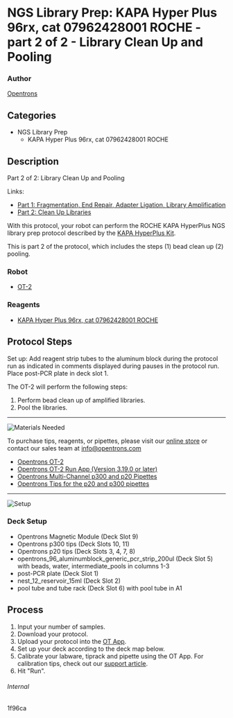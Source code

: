 # NGS Library Prep: KAPA Hyper Plus 96rx, cat 07962428001 ROCHE - part 2 of 2 - Library Clean Up and Pooling

### Author
[Opentrons](https://opentrons.com/)

## Categories
* NGS Library Prep
     * KAPA Hyper Plus 96rx, cat 07962428001 ROCHE

## Description
Part 2 of 2: Library Clean Up and Pooling

Links:
* [Part 1: Fragmentation, End Repair, Adapter Ligation, Library Amplification](http://protocols.opentrons.com/protocol/1f96ca)
* [Part 2: Clean Up Libraries](http://protocols.opentrons.com/protocol/1f96ca-part-2)

With this protocol, your robot can perform the ROCHE KAPA HyperPlus NGS library prep protocol described by the [KAPA HyperPlus Kit](https://www.n-genetics.com/products/1104/1023/17277.pdf).

This is part 2 of the protocol, which includes the steps (1) bead clean up (2) pooling.

### Robot
* [OT-2](https://opentrons.com/ot-2)

### Reagents
* [KAPA Hyper Plus 96rx, cat 07962428001 ROCHE](https://www.n-genetics.com/products/1104/1023/17277.pdf)

## Protocol Steps

Set up: Add reagent strip tubes to the aluminum block during the protocol run as indicated in comments displayed during pauses in the protocol run. Place post-PCR plate in deck slot 1.

The OT-2 will perform the following steps:
1. Perform bead clean up of amplified libraries.
2. Pool the libraries.

---
![Materials Needed](https://s3.amazonaws.com/opentrons-protocol-library-website/custom-README-images/001-General+Headings/materials.png)

To purchase tips, reagents, or pipettes, please visit our [online store](https://shop.opentrons.com/) or contact our sales team at [info@opentrons.com](mailto:info@opentrons.com)

* [Opentrons OT-2](https://shop.opentrons.com/collections/ot-2-robot/products/ot-2)
* [Opentrons OT-2 Run App (Version 3.19.0 or later)](https://opentrons.com/ot-app/)
* [Opentrons Multi-Channel p300 and p20 Pipettes](https://shop.opentrons.com/collections/ot-2-pipettes/products/single-channel-electronic-pipette)
* [Opentrons Tips for the p20 and p300 pipettes](https://shop.opentrons.com/collections/opentrons-tips)

---
![Setup](https://s3.amazonaws.com/opentrons-protocol-library-website/custom-README-images/001-General+Headings/Setup.png)

### Deck Setup
* Opentrons Magnetic Module (Deck Slot 9)
* Opentrons p300 tips (Deck Slots 10, 11)
* Opentrons p20 tips (Deck Slots 3, 4, 7, 8)
* opentrons_96_aluminumblock_generic_pcr_strip_200ul (Deck Slot 5) with
beads, water, intermediate_pools in columns 1-3
* post-PCR plate (Deck Slot 1)
* nest_12_reservoir_15ml (Deck Slot 2)
* pool tube and tube rack (Deck Slot 6) with pool tube in A1

## Process
1. Input your number of samples.
2. Download your protocol.
3. Upload your protocol into the [OT App](https://opentrons.com/ot-app).
4. Set up your deck according to the deck map below.
5. Calibrate your labware, tiprack and pipette using the OT App. For calibration tips, check out our [support article](https://support.opentrons.com/ot-2/getting-started-software-setup/deck-calibration).
6. Hit "Run".

###### Internal
1f96ca
